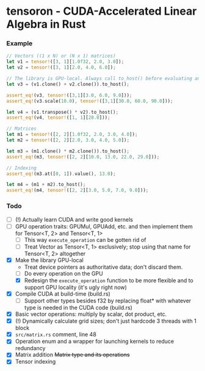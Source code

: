 # tensoron - CUDA-Accelerated Linear Algebra in Rust

### Example
```rust
// Vectors ((1 x N) or (N x 1) matrices)
let v1 = tensor!([3, 1][1.0f32, 2.0, 3.0]);
let v2 = tensor!([3, 1][2.0, 4.0, 6.0]);

// The library is GPU-local. Always call to_host() before evaluating anything.
let v3 = (v1.clone() + v2.clone()).to_host();

assert_eq!(v3, tensor!([3,1][3.0, 6.0, 9.0]));
assert_eq!(v3.scale(10.0), tensor!([3,1][30.0, 60.0, 90.0]));

let v4 = (v1.transpose() * v2).to_host();
assert_eq!(v4, tensor!([1, 1][28.0]));

// Matrices
let m1 = tensor!([2, 2][1.0f32, 2.0, 3.0, 4.0]);
let m2 = tensor!([2, 2][2.0, 3.0, 4.0, 5.0]);

let m3 = (m1.clone() * m2.clone()).to_host();
assert_eq!(m3, tensor!([2, 2][10.0, 13.0, 22.0, 29.0]));

// Indexing
assert_eq!(m3.at([0, 1]).value(), 13.0);

let m4 = (m1 + m2).to_host();
assert_eq!(m4, tensor!([2, 2][3.0, 5.0, 7.0, 9.0]));
```


### Todo
- [ ] (!) Actually learn CUDA and write good kernels
- [ ] GPU operation traits: GPUMul, GPUAdd, etc. and then implement them for Tensor<T, 2> and Tensor<T, 1>
    - [ ] This way `execute_operation` can be gotten rid of
    - [ ] Treat Vector<T> as Tensor<T, 1> exclusively; stop using that name for Tensor<T, 2> altogether

- [x] Make the library GPU-local
    - Treat device pointers as authoritative data; don't discard them.
    - [ ] Do every operation on the GPU
    - [x] Redesign the `execute_operation` function to be more flexible and to support GPU locality (it's ugly right now)

- [x] Compile CUDA at build-time (build.rs)
    - [ ] Support other types besides f32 by replacing float* with whatever type is needed in the CUDA code (build.rs)

- [x] Basic vector operations: multiply by scalar, dot product, etc.
- [x] (!) Dynamically calculate grid sizes; don't just hardcode 3 threads with 1 block
- [x] `src/matrix.rs` comment, line 48
- [x] Operation enum and a wrapper for launching kernels to reduce redundancy
- [x] Matrix addition ~~Matrix type and its operations~~
- [x] Tensor indexing
